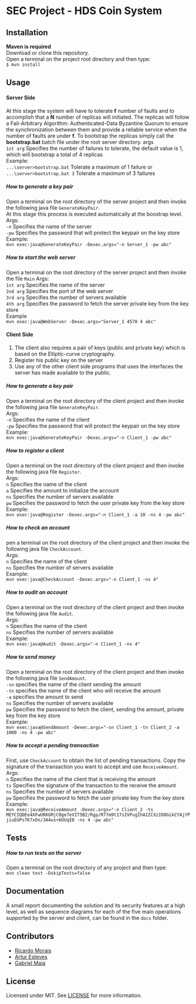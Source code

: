 # SEC Project - HDS Coin System
  
## Installation  
**Maven is required**  
Download or clone this repository.  
Open a terminal on the project root directory and then type:  
`$ mvn install`  

## Usage

#### Server Side
At this stage the system will have to tolerate **f** number of faults and to accomplish that 
a **N** number of replicas will initiated.
The replicas will follow a Fail-Arbitrary Algorithm: Authenticated-Data Byzantine Quorum to ensure
the synchronization between them and provide a reliable service when the number of faults are under **f**.
To bootstrap the replicas simply call the **bootstrap.bat** batch file under the root server directory.
args  
`1st arg` Specifies the number of failures to tolerate, the default value is 1, which will bootstrap a total of 4 replicas  
Example:  
`...\server>bootstrap.bat` Tolerate a maximum of 1 failure
or  
`...\server>bootstrap.bat 3` Tolerate a maximum of 3 failures

##### How to generate a key pair
Open a terminal on the root directory of the server project and then invoke the following java file `GenerateKeyPair`.  
At this stage this process is executed automatically at the boostrap level.    
Args:  
`-n` Specifies the name of the server  
`-pw` Specifies the password that will protect the keypair on the key store  
Example:  
`mvn exec:java@GenerateKeyPair -Dexec.args="-n Server_1 -pw abc"`

##### How to start the web server
Open a terminal on the root directory of the server project and then invoke the file `Main`
Args:  
`1st arg` Specifies the name of the server  
`2nd arg` Specifies the port of the web server  
`3rd arg` Specifies the number of servers available  
`4th arg` Specifies the password to fetch the server private key from the key store  
Example  
`mvn exec:java@WebServer -Dexec.args="Server_1 4570 4 abc"`

#### Client Side
1. The client also requires a pair of keys (public and private key) which is based on the Elliptic-curve cryptography.  
2. Register his public key on the server  
3. Use any of the other client side programs that uses the interfaces the server has made available to the public.

##### How to generate a key pair
Open a terminal on the root directory of the client project and then invoke the following java file `GenerateKeyPair`.    
Args:  
`-n` Specifies the name of the client  
`-pw` Specifies the password that will protect the keypair on the key store  
Example:  
`mvn exec:java@GenerateKeyPair -Dexec.args="-n Client_1 -pw abc"`

##### How to register a client
Open a terminal on the root directory of the client project and then invoke the following java file `Register`.  
Args:  
`n` Specifies the name of the client  
`a` Specifies the amount to initialize the account  
`ns` Specifies the number of servers available  
`pw` Specifies the password to fetch the user private key from the key store  
Example:    
`mvn exec:java@Register -Dexec.args="-n Client_1 -a 10 -ns 4 -pw abc"`

##### How to check an account
pen a terminal on the root directory of the client project and then invoke the following java file `CheckAccount`.    
Args:  
`n` Specifies the name of the client    
`ns` Specifies the number of servers available  
Example:  
`mvn exec:java@CheckAccount -Dexec.args="-n Client_1 -ns 4"`

##### How to audit an account
Open a terminal on the root directory of the client project and then invoke the following java file `Audit`.  
Args:  
`n` Specifies the name of the client    
`ns` Specifies the number of servers available  
Example:  
`mvn exec:java@Audit -Dexec.args="-n Client_1 -ns 4"`

##### How to send money
Open a terminal on the root directory of the client project and then invoke the following java file `SendAmount`.  
`-sn` specifies the name of the client sending the amount  
`-tn` specifies the name of the client who will receive  the amount  
`-a` specifies the amount to send  
`ns` Specifies the number of servers available  
`pw` Specifies the password to fetch the client, sending the amount, private key from the key store  
Example:  
`mvn exec:java@SendAmount -Dexec.args="-sn Client_1 -tn Client_2 -a 1000 -ns 4 -pw abc"`

##### How to accept a pending transaction
First, use `CheckAccount` to obtain the list of pending transactions.
Copy the signature of the transaction you want to accept and use `ReceiveAmount`.  
Args:  
`n` Specifies the name of the client that is receiving the amount  
`ts` Specifies the signature of the transaction to the receive the amount  
`ns` Specifies the number of servers available    
`pw` Specifies the password to fetch the user private key from the key store  
Example:  
`mvn exec:java@ReceiveAmount -Dexec.args="-n Client_2 -ts MEYCIQDEe4XFwURKGMjC0ge7eVIT5B2/Rgp/R77m9t17sIVPugIhAIZCXzIO0GikCYAjYPjiuEUPs7K7xDn/3A4us+6UUqID -ns 4 -pw abc"`

## Tests

##### How to run tests on the server 
Open a terminal on the root directory of any project and then type:  
`mvn clean test -DskipTests=false`

## Documentation
A small report documenting the solution and its security features at a high level, as well as sequence diagrams for each
of the five main operations supported by the server and client, can be found in the `docs` folder.

## Contributors
* [Ricardo Morais](https://github.com/moraispgsi)
* [Artur Esteves](https://github.com/arturesteves)
* [Gabriel Maia](https://github.com/gbl08ma)

## License  
Licensed under MIT. See [LICENSE](LICENSE) for more information. 

